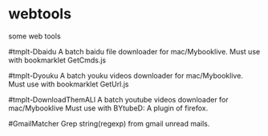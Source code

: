 webtools
========

some web tools

#tmplt-Dbaidu
      A batch baidu file downloader for mac/Mybooklive.
      Must use with bookmarklet GetCmds.js

#tmplt-Dyouku
      A batch youku videos downloader for mac/Mybooklive.
      Must use with bookmarklet GetUrl.js
      
#tmplt-DownloadThemALl
      A batch youtube videos downloader for mac/Mybooklive
      Must use with BYtubeD: A plugin of firefox.

#GmailMatcher
      Grep string(regexp) from gmail unread mails.
